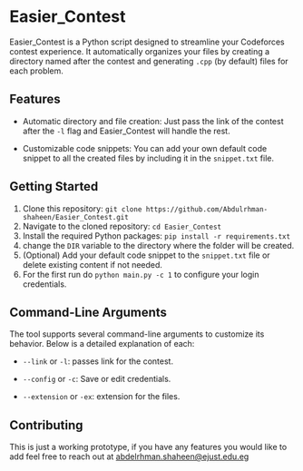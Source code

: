 # Easier_Contest

Easier_Contest is a Python script designed to streamline your Codeforces contest experience. It automatically organizes your files by creating a directory named after the contest and generating `.cpp` (by default) files for each problem.

## Features

- Automatic directory and file creation: Just pass the link of the contest after the `-l` flag and Easier_Contest will handle the rest.

- Customizable code snippets: You can add your own default code snippet to all the created files by including it in the `snippet.txt` file.

## Getting Started

1. Clone this repository: `git clone https://github.com/Abdulrhman-shaheen/Easier_Contest.git`
2. Navigate to the cloned repository: `cd Easier_Contest`
3. Install the required Python packages: `pip install -r requirements.txt`
4. change the `DIR` variable to the directory where the folder will be created.
5. (Optional) Add your default code snippet to the `snippet.txt` file or delete existing content if not needed.
6. For the first run do `python main.py -c 1` to configure your login credentials.

## Command-Line Arguments

The tool supports several command-line arguments to customize its behavior. Below is a detailed explanation of each:

- `--link` or `-l`: passes link for the contest.

- `--config` or `-c`: Save or edit credentials.

- `--extension` or `-ex`: extension for the files.

## Contributing

This is just a working prototype, if you have any features you would like to add feel free to reach out at abdelrhman.shaheen@ejust.edu.eg
